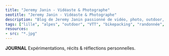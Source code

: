 ```yaml
---
title: "Jeremy Janin - Vidéaste & Photographe"
seotitle: "Jeremy Janin - Vidéaste & Photographe"
description: "Blog de Jeremy Janin passionné de vidéo, photo, outdoor, adventures, VTT, bivouac et d'aventure."
tags: ["lille", "alpes", "outdoor", "VTT", "bikepacking", "randonnée", "bivouac", "voyage", "bretagne", "surf", "slow life", "captain yvon", "photographie", "argentique", "super 8", "vidéo", "filmmaker", "sport", "bikepacking", "workflow", "Apple", "montage", "documentaire", "réalisateur", "djisupertramp", "montagne", "ocean", "mer", "manche", "velo"]
resources:
- src: "*.jpg"
---
```


**JOURNAL**
Expérimentations, récits & réflections personnelles.
